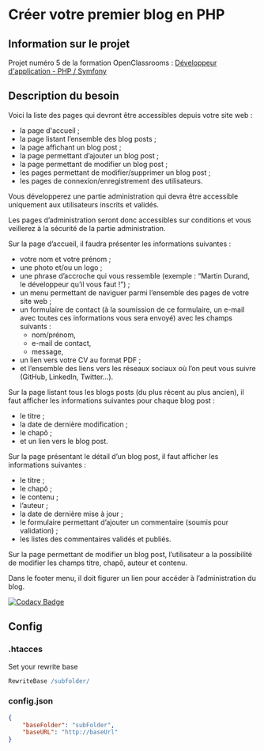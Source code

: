 # Créer votre premier blog en PHP

## Information sur le projet

Projet numéro 5 de la formation OpenClassrooms : [Développeur d'application - PHP / Symfony](https://openclassrooms.com/fr/paths/59-developpeur-dapplication-php-symfony)

## Description du besoin

Voici la liste des pages qui devront être accessibles depuis votre site web :

  - la page d'accueil ;
  - la page listant l’ensemble des blog posts ;
  - la page affichant un blog post ;
  - la page permettant d’ajouter un blog post ;
  - la page permettant de modifier un blog post ;
  - les pages permettant de modifier/supprimer un blog post ;
  - les pages de connexion/enregistrement des utilisateurs.

Vous développerez une partie administration qui devra être accessible uniquement aux utilisateurs inscrits et validés.

Les pages d’administration seront donc accessibles sur conditions et vous veillerez à la sécurité de la partie administration.

Sur la page d’accueil, il faudra présenter les informations suivantes :

  - votre nom et votre prénom ;
  - une photo et/ou un logo ;
  - une phrase d’accroche qui vous ressemble (exemple : “Martin Durand, le développeur qu’il vous faut !”) ;
  - un menu permettant de naviguer parmi l’ensemble des pages de votre site web ;
  - un formulaire de contact (à la soumission de ce formulaire, un e-mail avec toutes ces informations vous sera envoyé) avec les champs suivants :
    - nom/prénom,
    - e-mail de contact,
    - message,
  - un lien vers votre CV au format PDF ;
  - et l’ensemble des liens vers les réseaux sociaux où l’on peut vous suivre (GitHub, LinkedIn, Twitter…).

Sur la page listant tous les blogs posts (du plus récent au plus ancien), il faut afficher les informations suivantes pour chaque blog post :

  - le titre ;
  - la date de dernière modification ;
  - le chapô ;
  - et un lien vers le blog post.

Sur la page présentant le détail d’un blog post, il faut afficher les informations suivantes :

  - le titre ;
  - le chapô ;
  - le contenu ;
  - l’auteur ;
  - la date de dernière mise à jour ;
  - le formulaire permettant d’ajouter un commentaire (soumis pour validation) ;
  - les listes des commentaires validés et publiés.

Sur la page permettant de modifier un blog post, l’utilisateur a la possibilité de modifier les champs titre, chapô, auteur et contenu.

Dans le footer menu, il doit figurer un lien pour accéder à l’administration du blog.

[![Codacy Badge](https://api.codacy.com/project/badge/Grade/a9aab17db62b44b4b05938ec110f652c)](https://app.codacy.com/gh/GN4RK/p5-blog?utm_source=github.com&utm_medium=referral&utm_content=GN4RK/p5-blog&utm_campaign=Badge_Grade_Settings)

## Config

### .htacces
Set your rewrite base
```apache
RewriteBase /subfolder/
```

### config.json
```json
{
    "baseFolder": "subFolder",
    "baseURL": "http://baseUrl"
}
```
